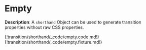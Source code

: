 # Empty

__Description__: A `shorthand` Object can be used to generate transition properties without raw CSS properties.

{!transition/shorthand/_code/empty.code.md!}
{!transition/shorthand/_code/empty.fixture.md!}

<div class="cf"></div>
<div class="end-last"></div>

